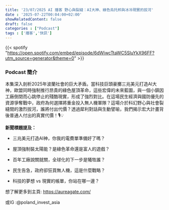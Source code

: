```yaml
---
title: '23/07/2025 AI 播客 野心與裂縫：AI大神、綠色烏托邦與冰冷現實的拔河'
date : '2025-07-22T00:04:00+02:00'
showRelatedContent: false
draft: false
categories : ["Podcast"]
tags : ['播客','快訊']
---
```

{{< spotify "https://open.spotify.com/embed/episode/6dWiwcTtaWC5SluYkX96FF?utm_source=generator&theme=0" >}}



### Podcast 簡介



本集深入剖析2025年波蘭社會的巨大矛盾。當科技巨頭豪擲三兆美元打造AI大神，歐盟同時強制推行昂貴的綠色屋頂革命，這些宏偉的未來藍圖，與一個小鎮因工廠倒閉而心跳停止的殘酷現實，形成了強烈對比。在這場民生經濟與國防優先的資源爭奪戰中，政府為何選擇將重金投入無人機軍隊？這場介於科幻野心與社會裂縫間的激烈拔河，誰將付出代價？透過犀利對話與生動譬喻，我們揭示宏大計畫背後普通人付出的真實代價！🎙️💡



**新聞標題提及：**



* 三兆美元打造AI神，你我的電費單準備好了嗎？

* 屋頂強制裝太陽能？是綠色革命還是富人的遊戲？

* 百年工廠說關就關，全球化的下一步是犧牲誰？

* 民生告急，政府卻狂買無人機，這是什麼戰略？

* 科技的夢想 vs 現實的帳單，你站在哪一邊？


想了解更多到主頁: https://aureagate.com/


或IG :@poland_invest_asia